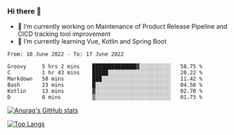 ### Hi there 👋

- 🔭 I’m currently working on Maintenance of Product Release Pipeline and CICD tracking tool improvement
- 🌱 I’m currently learning Vue, Kotlin and Spring Boot

<!--START_SECTION:waka-->

```text
From: 10 June 2022 - To: 17 June 2022

Groovy     5 hrs 2 mins    ██████████████▓░░░░░░░░░░   58.75 %
C          1 hr 43 mins    █████░░░░░░░░░░░░░░░░░░░░   20.22 %
Markdown   58 mins         ███░░░░░░░░░░░░░░░░░░░░░░   11.42 %
Bash       23 mins         █░░░░░░░░░░░░░░░░░░░░░░░░   04.56 %
Kotlin     13 mins         ▓░░░░░░░░░░░░░░░░░░░░░░░░   02.70 %
D          8 mins          ▒░░░░░░░░░░░░░░░░░░░░░░░░   01.73 %
```

<!--END_SECTION:waka-->

[![Anurag's GitHub stats](https://github-readme-stats.vercel.app/api?username=yunhao981&show_icons=true&theme=solarized-dark)](https://github.com/anuraghazra/github-readme-stats)

[![Top Langs](https://github-readme-stats.vercel.app/api/top-langs/?username=yunhao981&theme=solarized-dark&layout=compact)](https://github.com/anuraghazra/github-readme-stats)

<!--
**yunhao981/yunhao981** is a ✨ _special_ ✨ repository because its `README.md` (this file) appears on your GitHub profile.

Here are some ideas to get you started:

- 🔭 I’m currently working on Maintenance of Release Pipeline and CICD tracking tool improvement
- 🌱 I’m currently learning Vue, Kotlin and Spring Boot
- 👯 I’m looking to collaborate on ...
- 🤔 I’m looking for help with ...
- 💬 Ask me about ...
- 📫 How to reach me: ...
- 😄 Pronouns: ...
- ⚡ Fun fact: ...
-->


